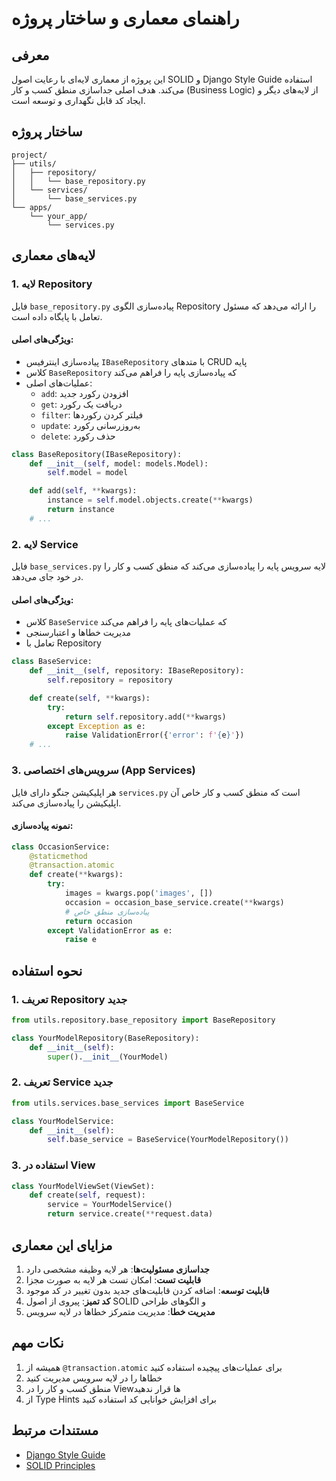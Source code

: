 # راهنمای معماری و ساختار پروژه

## معرفی
این پروژه از معماری لایه‌ای با رعایت اصول SOLID و Django Style Guide استفاده می‌کند. هدف اصلی جداسازی منطق کسب و کار (Business Logic) از لایه‌های دیگر و ایجاد کد قابل نگهداری و توسعه است.

## ساختار پروژه

```
project/
├── utils/
│   ├── repository/
│   │   └── base_repository.py
│   └── services/
│       └── base_services.py
└── apps/
    └── your_app/
        └── services.py
```

## لایه‌های معماری

### 1. لایه Repository
فایل `base_repository.py` پیاده‌سازی الگوی Repository را ارائه می‌دهد که مسئول تعامل با پایگاه داده است.

#### ویژگی‌های اصلی:
- پیاده‌سازی اینترفیس `IBaseRepository` با متدهای CRUD پایه
- کلاس `BaseRepository` که پیاده‌سازی پایه را فراهم می‌کند
- عملیات‌های اصلی:
  - `add`: افزودن رکورد جدید
  - `get`: دریافت یک رکورد
  - `filter`: فیلتر کردن رکوردها
  - `update`: به‌روزرسانی رکورد
  - `delete`: حذف رکورد

```python
class BaseRepository(IBaseRepository):
    def __init__(self, model: models.Model):
        self.model = model

    def add(self, **kwargs):
        instance = self.model.objects.create(**kwargs)
        return instance
    # ...
```

### 2. لایه Service
فایل `base_services.py` لایه سرویس پایه را پیاده‌سازی می‌کند که منطق کسب و کار را در خود جای می‌دهد.

#### ویژگی‌های اصلی:
- کلاس `BaseService` که عملیات‌های پایه را فراهم می‌کند
- مدیریت خطاها و اعتبارسنجی
- تعامل با Repository

```python
class BaseService:
    def __init__(self, repository: IBaseRepository):
        self.repository = repository

    def create(self, **kwargs):
        try:
            return self.repository.add(**kwargs)
        except Exception as e:
            raise ValidationError({'error': f'{e}'})
    # ...
```

### 3. سرویس‌های اختصاصی (App Services)
هر اپلیکیشن جنگو دارای فایل `services.py` است که منطق کسب و کار خاص آن اپلیکیشن را پیاده‌سازی می‌کند.

#### نمونه پیاده‌سازی:
```python
class OccasionService:
    @staticmethod
    @transaction.atomic
    def create(**kwargs):
        try:
            images = kwargs.pop('images', [])
            occasion = occasion_base_service.create(**kwargs)
            # پیاده‌سازی منطق خاص
            return occasion
        except ValidationError as e:
            raise e
```

## نحوه استفاده

### 1. تعریف Repository جدید
```python
from utils.repository.base_repository import BaseRepository

class YourModelRepository(BaseRepository):
    def __init__(self):
        super().__init__(YourModel)
```

### 2. تعریف Service جدید
```python
from utils.services.base_services import BaseService

class YourModelService:
    def __init__(self):
        self.base_service = BaseService(YourModelRepository())
```

### 3. استفاده در View
```python
class YourModelViewSet(ViewSet):
    def create(self, request):
        service = YourModelService()
        return service.create(**request.data)
```

## مزایای این معماری

1. **جداسازی مسئولیت‌ها**: هر لایه وظیفه مشخصی دارد
2. **قابلیت تست**: امکان تست هر لایه به صورت مجزا
3. **قابلیت توسعه**: اضافه کردن قابلیت‌های جدید بدون تغییر در کد موجود
4. **کد تمیز**: پیروی از اصول SOLID و الگوهای طراحی
5. **مدیریت خطا**: مدیریت متمرکز خطاها در لایه سرویس

## نکات مهم

1. همیشه از `@transaction.atomic` برای عملیات‌های پیچیده استفاده کنید
2. خطاها را در لایه سرویس مدیریت کنید
3. منطق کسب و کار را در View‌ها قرار ندهید
4. از Type Hints برای افزایش خوانایی کد استفاده کنید

## مستندات مرتبط
- [Django Style Guide](https://github.com/HackSoftware/Django-Styleguide)
- [SOLID Principles](https://en.wikipedia.org/wiki/SOLID)
